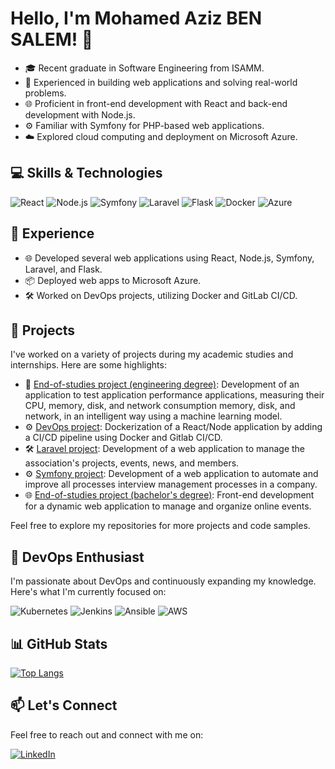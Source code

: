 <!-- Title -->
# Hello, I'm Mohamed Aziz BEN SALEM! 🚀

<!-- Introduction -->
- 🎓 Recent graduate in Software Engineering from ISAMM.
- 💼 Experienced in building web applications and solving real-world problems.
- 🌐 Proficient in front-end development with React and back-end development with Node.js.
- ⚙️ Familiar with Symfony for PHP-based web applications.
- ☁️ Explored cloud computing and deployment on Microsoft Azure.

<!-- Skills -->
## 💻 Skills & Technologies

![React](https://img.shields.io/badge/-React-61DAFB?style=flat-square&logo=react&logoColor=white)
![Node.js](https://img.shields.io/badge/-Node.js-339933?style=flat-square&logo=node.js&logoColor=white)
![Symfony](https://img.shields.io/badge/-Symfony-000000?style=flat-square&logo=symfony&logoColor=white)
![Laravel](https://img.shields.io/badge/-Laravel-FF2D20?style=flat-square&logo=laravel&logoColor=white)
![Flask](https://img.shields.io/badge/-Flask-000000?style=flat-square&logo=flask&logoColor=white)
![Docker](https://img.shields.io/badge/-Docker-2496ED?style=flat-square&logo=docker&logoColor=white)
![Azure](https://img.shields.io/badge/-Microsoft%20Azure-0089D6?style=flat-square&logo=microsoft-azure&logoColor=white)

## 🚀 Experience

- 🌐 Developed several web applications using React, Node.js, Symfony, Laravel, and Flask.
- 📦 Deployed web apps to Microsoft Azure.
- 🛠️ Worked on DevOps projects, utilizing Docker and GitLab CI/CD.

## 💼 Projects

I've worked on a variety of projects during my academic studies and internships. Here are some highlights:

- 🚀 [End-of-studies project (engineering degree)](https://github.com/azizbensalem/testing_app_pfe): Development of an application to test application performance applications, measuring their CPU, memory, disk, and network consumption memory, disk, and network, in an intelligent way using a machine learning model.
- ⚙️ [DevOps project](https://gitlab.com/azizbensalem/projet_devops): Dockerization of a React/Node application by adding a CI/CD pipeline using Docker and Gitlab CI/CD.
- 🛠️ [Laravel project](https://github.com/azizbensalem/atd-website): Development of a web application to manage the association's projects, events, news, and members.
- ⚙️ [Symfony project](https://github.com/azizbensalem/Projet_Symfony): Development of a web application to automate and improve all processes interview management processes in a company.
- 🌐 [End-of-studies project (bachelor's degree)](https://github.com/azizbensalem/Clicn_fest): Front-end development for a dynamic web application to manage and organize online events.

Feel free to explore my repositories for more projects and code samples.

## 🌟 DevOps Enthusiast

I'm passionate about DevOps and continuously expanding my knowledge. Here's what I'm currently focused on:

![Kubernetes](https://img.shields.io/badge/-Kubernetes-326CE5?style=flat-square&logo=kubernetes&logoColor=white)
![Jenkins](https://img.shields.io/badge/-Jenkins-D24939?style=flat-square&logo=jenkins&logoColor=white)
![Ansible](https://img.shields.io/badge/-Ansible-EE0000?style=flat-square&logo=ansible&logoColor=white)
![AWS](https://img.shields.io/badge/-Amazon%20AWS-232F3E?style=flat-square&logo=amazon-aws&logoColor=white)

## 📊 GitHub Stats

[![Top Langs](https://github-readme-stats.vercel.app/api/top-langs/?username=azizbensalem&langs_count=6&theme=radical&hide=python,css,shell,scss)](https://github.com/anuraghazra/github-readme-stats)

## 📫 Let's Connect

Feel free to reach out and connect with me on:

[![LinkedIn](https://img.shields.io/badge/-LinkedIn-0077B5?style=flat-square&logo=linkedin&logoColor=white)](https://www.linkedin.com/in/medazizbensalem/)






